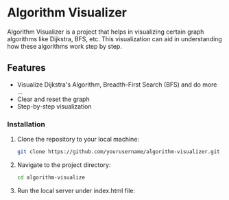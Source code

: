 # Algorithm Visualizer

Algorithm Visualizer is a project that helps in visualizing certain graph algorithms like Dijkstra, BFS, etc. This visualization can aid in understanding how these algorithms work step by step.

## Features

- Visualize Dijkstra's Algorithm, Breadth-First Search (BFS) and do more ...
- Clear and reset the graph
- Step-by-step visualization


### Installation

1. Clone the repository to your local machine:

   ```sh
   git clone https://github.com/yourusername/algorithm-visualizer.git
   
2. Navigate to the project directory:

   ```sh
   cd algorithm-visualize

3. Run the local server under index.html file:


